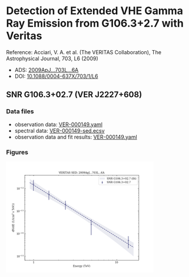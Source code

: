 # Detection of Extended VHE Gamma Ray Emission from G106.3+2.7 with Veritas

Reference:
Acciari, V. A. et al. (The VERITAS Collaboration), The Astrophysical Journal, 703, L6 (2009)

- ADS: [2009ApJ...703L...6A](http://adsabs.harvard.edu/abs/2009ApJ...703L...6A)
- DOI: [10.1088/0004-637X/703/1/L6](https://doi.org/10.1088/0004-637X/703/1/L6)

## SNR G106.3+02.7 (VER J2227+608)
### Data files

- observation data: [VER-000149.yaml](VER-000149.yaml)  
- spectral data: [VER-000149-sed.ecsv](VER-000149-sed.ecsv)  
- observation data and fit results: [VER-000149.yaml](VER-000149.yaml)  


### Figures

<img src="figures/2009ApJ...703L...6A-VER-149-1-sed.png" alt="drawing" width="400"/>


